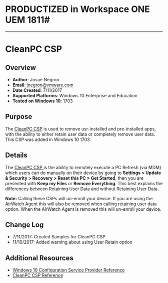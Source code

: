 # PRODUCTIZED in Workspace ONE UEM 1811#

----------

# CleanPC CSP

## Overview
- **Author**: Josue Negron
- **Email**: jnegron@vmware.com
- **Date Created**: 7/11/2017
- **Supported Platforms**: Windows 10 Enterprise and Education
- **Tested on Windows 10**: 1703

## Purpose
<!-- Summary Start -->
The [CleanPC CSP](https://docs.microsoft.com/en-us/windows/client-management/mdm/cleanpc-csp) is used to remove usr-installed and pre-installed apps, with the ability to either retain user data or completely remove user data. This CSP was added in Windows 10 1703. 
<!-- Summary End -->
## Details
The [CleanPC CSP ](https://docs.microsoft.com/en-us/windows/client-management/mdm/cleanpc-csp) is the ability to remotely execute a PC Refresh (via MDM) which users can do manually on their device by going to **Settings > Update & Security > Recovery > Reset this PC > Get Started**, then you are presented with **Keep my Files** or **Remove Everything**. This best explains the differences between Retaining User Data and without Retaining User Data. 

**Note:** Calling these CSPs will un-enroll your device. If you are using the AirWatch Agent this will also be removed when calling retaining user data option. When the AirWatch Agent is removed this will un-enroll your device. 


## Change Log
- 7/11/2017: Created Samples for CleanPC CSP
- 11/10/2017: Added warning about using User Retain option


## Additional Resources
* [Windows 10 Configuration Service Provider Reference](http://aka.ms/CSPList)
* [CleanPC CSP Reference](https://docs.microsoft.com/en-us/windows/client-management/mdm/cleanpc-csp)

